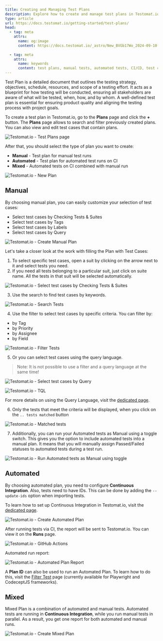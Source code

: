 ```yaml
---
title: Creating and Managing Test Plans
description: Explore how to create and manage test plans in Testomat.io. This guide covers manual, automated, and mixed test plans, detailing how to organize test cases, run tests on CI, and combine manual and automated test reports. Learn how to configure Continuous Integration and use filters for efficient test management.
type: article
url: https://docs.testomat.io/getting-started/test-plans/
head:
  - tag: meta
    attrs:
      name: og:image
      content: https://docs.testomat.io/_astro/New_BVGb17Wo_2024-09-10.Csen7x4B_Z3UAOR.webp
      
  - tag: meta
    attrs:
      name: keywords
      content: test plans, manual tests, automated tests, CI/CD, test case management, mixed test plans, continuous integration, QA, Testomat.io, testing strategy, test reports
---
```


Test Plan is a detailed document that outlines the testing strategy, objectives, schedule, resources, and scope of a testing effort. It acts as a blueprint for how testing will be conducted, ensuring all stakeholders are aware of what will be tested, when, how, and by whom. A well-defined test plan is essential for ensuring product quality and aligning the testing process with project goals.

To create a test plan in Testomat.io, go to the **Plans** page and click the **+** button. The **Plans** page allows to search and filter previously created plans. You can also view and edit test cases that contain plans.

![Testomat.io - Test Plans page](./images/New_F3lDOnIP_2024-09-10.png)

After that, you should select the type of plan you want to create:

* **Manual** - Test plan for manual test runs
* **Automated** - Test plan for automated test runs on CI
* **Mixed** - Automated tests on CI combined with manual run

![Testomat.io - New Plan](./images/New_BVGb17Wo_2024-09-10.png)

## Manual

By choosing manual plan, you can easily customize your selection of test cases:

* Select test cases by Checking Tests & Suites
* Select test cases by Tags
* Select test cases by Labels
* Select test cases by Query

![Testomat.io - Create Manual Plan](./images/New_JxL6qSdU_2024-09-10.gif)

Let's take a closer look at the work with filling the Plan with Test Cases:

1. To select specific test cases, open a suit by clicking on the arrow next to it and select tests you need. 
2. If you need all tests belonging to a particular suit, just click on suite name. All the tests in that suit will be selected automatically.

![Testomat.io - Select test cases by Checking Tests & Suites](./images/New_fPk7pQ3N_2024-09-21.png)

3. Use the search to find test cases by keywords.

![Testomat.io - Search Tests](./images/New_ePSOfhbu_2024-09-21.png)

4. Use the filter to select test cases by specific criteria. You can filter by:

* by Tag
* by Priority
* by Assignee
* by Field

![Testomat.io - Filter Tests](./images/New_pQqT2hyj_2024-09-21.png)

5. Or you can select test cases using the query language.

> Note: It is not possible to use a filter and a query language at the same time!

![Testomat.io - Select test cases by Query](./images/New_A920SrRa_2024-09-21.png)

![Testomat.io - TQL](./images/New_KZgeLhRu_2024-09-21.png)

For more details on using the Query Language, visit the [dedicated page](https://docs.testomat.io/usage/query-language/).

6. Only the tests that meet the criteria will be displayed, when you click on the `.. tests matched` button

![Testomat.io - Matched tests](./images/New_gVfndDmF_2024-09-21.png)

7. Additionally, you can run your Automated tests as Manual using a toggle switch. This gives you the option to include automated tests into a manual plan. It means that you will manually assign Passed/Failed statuses to automated tests during a test run.

![Testomat.io - Run Automated tests as Manual using toggle](./images/New_ARLJc69t_2024-09-21.png)

## Automated

By choosing automated plan, you need to configure **Continuous Integration**. Also, tests need to have IDs. This can be done by adding the `--update-ids` option when importing tests.

To learn how to set up Continuous Integration in Testomat.io, visit the [dedicated page](https://docs.testomat.io/usage/continuous-integration/).

![Testomat.io - Create Automated Plan](./images/New_O9I32YCX_2024-09-15.gif)

After running tests via CI, the report will be sent to Testomat.io. You can view it on the **Runs** page.

![Testomat.io - GitHub Actions](./images/New_KoPkaO0N_2024-09-15.png)

Automated run report:

![Testomat.io - Automated Plan Report](./images/New_Q8Cq5xGN_2024-09-15.png)

A **Plan ID** can also be used to run an Automated Plan. To learn how to do this, visit the [Filter Test](https://docs.testomat.io/reference/reporter/pipes/testomatio/#filter-tests) page (currently available for Playwright and CodeceptJS frameworks). 

## Mixed

Mixed Plan is a combination of automated and manual tests. Automated tests are running in **Continuous Integration**, while you run manual tests in parallel. As a result, you get one report for both automated and manual runs.

![Testomat.io - Create Mixed Plan](./images/New_UhbNVumq_2024-09-15.gif)